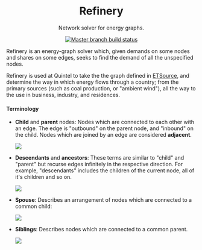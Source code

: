 <h1 align="center">Refinery</h1>
<p align="center">Network solver for energy graphs.</p>

<p align="center">
  <a href="https://travis-ci.org/quintel/refinery"><img alt="Master branch build status" src="https://img.shields.io/travis/quintel/refinery/master.svg" /></a>
</p>

Refinery is an energy-graph solver which, given demands on some nodes and
shares on some edges, seeks to find the demand of all the unspecified nodes.

Refinery is used at Quintel to take the the graph defined in
[ETSource][etsource], and determine the way in which energy flows through a
country; from the primary sources (such as coal production, or "ambient wind"),
all the way to the use in business, industry, and residences.

#### Terminology

* **Child** and **parent** nodes: Nodes which are connected to each other with
  an edge. The edge is "outbound" on the parent node, and "inbound" on the
  child. Nodes which are joined by an edge are considered **adjacent**.

  ![](https://dl.dropbox.com/sh/dr9ui09l5s2kgrt/8EMlQNebWz/parent-child.png)

* **Descendants** and **ancestors**: These terms are similar to "child" and
  "parent" but recurse edges infinitely in the respective direction. For
  example, "descendants" includes the children of the current node, all of
  it's children and so on.

  ![](https://dl.dropbox.com/sh/dr9ui09l5s2kgrt/n6gWN6GZJ0/ancestor-descendant.png)

* **Spouse**: Describes an arrangement of nodes which are connected to a
  common child:

  ![](https://dl.dropbox.com/sh/dr9ui09l5s2kgrt/hQIRCq0V0z/spouse.png)

* **Siblings**: Describes nodes which are connected to a common parent.

  ![](https://dl.dropbox.com/sh/dr9ui09l5s2kgrt/SEYBOLGAMz/sibling.png)

[etsource]: https://github.com/quintel/etsource
[atlas]:    https://github.com/quintel/atlas
